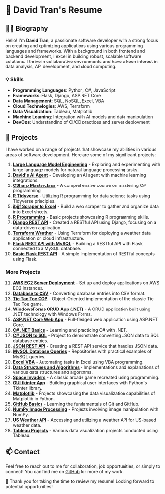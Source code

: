 # 📄 David Tran's Resume

## 👨‍💻 Biography
Hello! I'm **David Tran**, a passionate software developer with a strong focus on creating and optimizing applications using various programming languages and frameworks. With a background in both frontend and backend development, I excel in building robust, scalable software solutions. I thrive in collaborative environments and have a keen interest in data analysis, API development, and cloud computing. 

### 💡 Skills
- **Programming Languages**: Python, C#, JavaScript
- **Frameworks**: Flask, Django, ASP.NET Core
- **Data Management**: SQL, NoSQL, Excel, VBA
- **Cloud Technologies**: AWS, Terraform
- **Data Visualization**: Tableau, Matplotlib
- **Machine Learning**: Integration with AI models and data manipulation
- **DevOps**: Understanding of CI/CD practices and server deployment

## 🌟 Projects
I have worked on a range of projects that showcase my abilities in various areas of software development. Here are some of my significant projects:

1. **[Large Language Model Engineering](https://github.com/david125tran/Large_Language_Model_Engineering)** - Exploring and experimenting with large language models for natural language processing tasks.
2. **[David's AI Agent](https://github.com/david125tran/Davids_AI_Agent)** - Developing an AI agent with machine learning integrations.
3. **[CSharp Masterclass](https://github.com/david125tran/CSharp_Masterclass)** - A comprehensive course on mastering C# programming.
4. **[R Tidyverse](https://github.com/david125tran/R_Tidyverse)** - Utilizing R programming for data science tasks using Tidyverse principles.
5. **[ibjjf Scraper to Excel](https://github.com/david125tran/ibjjf_scraper_to_excel)** - Build a web scraper to gather and organize data into Excel sheets.
6. **[R Programming](https://github.com/david125tran/R_Programming)** - Basic projects showcasing R programming skills.
7. **[Django REST API](https://github.com/david125tran/Django_REST_API)** - Created a RESTful API using Django, focusing on a data-driven application.
8. **[Terraform Weather](https://github.com/david125tran/terraform_weather)** - Using Terraform for deploying a weather data application on cloud infrastructure.
9. **[Flask REST API with MySQL](https://github.com/david125tran/Flask_REST_API_MySQL)** - Building a RESTful API with Flask connected to a MySQL database.
10. **[Basic Flask REST API](https://github.com/david125tran/flask_rest_api)** - A simple implementation of RESTful concepts using Flask.

### More Projects
11. **[AWS EC2 Server Deployment](https://github.com/david125tran/AWS_EC2_server_deployment)** - Set up and deploy applications on AWS EC2 instances.
12. **[Database to CSV](https://github.com/david125tran/Database_to_CSV)** - Converting database entries into CSV format.
13. **[Tic Tac Toe OOP](https://github.com/david125tran/TicTacToeOOP)** - Object-Oriented implementation of the classic Tic Tac Toe game.
14. **[WindowsForms CRUD App (.NET)](https://github.com/david125tran/WindowsForms_CRUD_App_.NET)** - A CRUD application built using .NET technology with Windows Forms.
15. **[ASP.NET Core Web App](https://github.com/david125tran/ASP.NET_Core_Web_App)** - Full-fledged web application using ASP.NET Core.
16. **[C# .NET Basics](https://github.com/david125tran/C_Sharp_.NET)** - Learning and practicing C# with .NET.
17. **[C# JSON to SQL](https://github.com/david125tran/CSharp_JSON_to_SQL)** - Project to demonstrate converting JSON data to SQL database entries.
18. **[JSON REST API](https://github.com/david125tran/JSON-REST-API)** - Creating a REST API service that handles JSON data.
19. **[MySQL Database Queries](https://github.com/david125tran/MySQL_Database_queries)** - Repositories with practical examples of MySQL queries.
20. **[Excel VBA](https://github.com/david125tran/Excel_VBA)** - Automating tasks in Excel using VBA programming.
21. **[Data Structures and Algorithms](https://github.com/david125tran/Data_Structures_and_Algorithms)** - Implementations and explanations of various data structures and algorithms.
22. **[Space Invaders](https://github.com/david125tran/space_invaders)** - A classic arcade game recreated using programming.
23. **[GUI tkinter App](https://github.com/david125tran/GUI_tkinter_app)** - Building graphical user interfaces with Python's Tkinter library.
24. **[Matplotlib](https://github.com/david125tran/Matplotlib)** - Projects showcasing the data visualization capabilities of Matplotlib in Python.
25. **[GitHub Basics](https://github.com/david125tran/github-basics)** - Learning the fundamentals of Git and GitHub.
26. **[NumPy Image Processing](https://github.com/david125tran/NumPy-Image)** - Projects involving image manipulation with NumPy.
27. **[US Weather API](https://github.com/david125tran/US-Weather-API)** - Accessing and utilizing a weather API for US-based weather data.
28. **[Tableau Projects](https://github.com/david125tran/Tableau)** - Various data visualization projects conducted using Tableau.

## 📫 Contact
Feel free to reach out to me for collaboration, job opportunities, or simply to connect! You can find me on [GitHub](https://github.com/david125tran) for more of my work.

🌟 Thank you for taking the time to review my resume! Looking forward to potential opportunities!